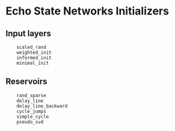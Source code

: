 # Echo State Networks Initializers

## Input layers

```@docs
    scaled_rand
    weighted_init
    informed_init
    minimal_init
```

## Reservoirs

```@docs
    rand_sparse
    delay_line
    delay_line_backward
    cycle_jumps
    simple_cycle
    pseudo_svd
```
